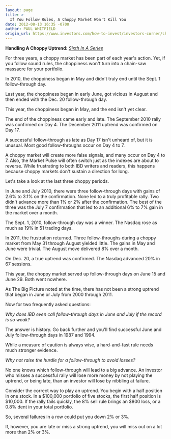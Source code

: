 ```yaml
---
layout: page
title: >-
  If You Follow Rules, A Choppy Market Won't Kill You
date: 2012-08-13 16:35 -0700
author: PAUL WHITFIELD
origin_url: https://www.investors.com/how-to-invest/investors-corner/choppy-stock-market-can-be-managed
---
```





**Handling A Choppy Uptrend:** *[Sixth In A Series](http://news.investors.com/specialreport/621258/201208071356/handling-a-choppy-uptrend.aspx)*

  

For three years, a choppy market has been part of each year's action. Yet, if you follow sound rules, the choppiness won't turn into a chain-saw massacre for your portfolio.

  

In 2010, the choppiness began in May and didn't truly end until the Sept. 1 follow-through day.

  

Last year, the choppiness began in early June, got vicious in August and then ended with the Dec. 20 follow-through day.

  

This year, the choppiness began in May, and the end isn't yet clear.

  

The end of the choppiness came early and late. The September 2010 rally was confirmed on Day 4. The December 2011 uptrend was confirmed on Day 17.

  

A successful follow-through as late as Day 17 isn't unheard of, but it is unusual. Most good follow-throughs occur on Day 4 to 7.

  

A choppy market will create more false signals, and many occur on Day 4 to 7. Also, the Market Pulse will often switch just as the indexes are about to reverse. While frustrating to both IBD writers and readers, this happens because choppy markets don't sustain a direction for long.

  

Let's take a look at the last three choppy periods.

  

In June and July 2010, there were three follow-through days with gains of 2.6% to 3.1% on the confirmation. None led to a truly profitable rally. Two didn't advance more than 1% or 2% after the confirmation. The best of the three was the July 7 confirmation that led to an additional 6% to 7% gain in the market over a month.

  

The Sept. 1, 2010, follow-through day was a winner. The Nasdaq rose as much as 19% in 51 trading days.

  

In 2011, the frustration returned. Three follow-throughs during a choppy market from May 31 through August yielded little. The gains in May and June were trivial. The August move delivered 8% over a month.

  

On Dec. 20, a true uptrend was confirmed. The Nasdaq advanced 20% in 67 sessions.

  

This year, the choppy market served up follow-through days on June 15 and June 29. Both went nowhere.

  

As The Big Picture noted at the time, there has not been a strong uptrend that began in June or July from 2000 through 2011.

  

Now for two frequently asked questions:

  

*Why does IBD even call follow-through days in June and July if the record is so weak?*

  

The answer is history. Go back further and you'll find successful June and July follow-through days in 1987 and 1994.

  

While a measure of caution is always wise, a hard-and-fast rule needs much stronger evidence.

  

*Why not raise the hurdle for a follow-through to avoid losses?*

  

No one knows which follow-through will lead to a big advance. An investor who misses a successful rally will lose more money by not playing the uptrend, or being late, than an investor will lose by nibbling at failure.

  

Consider the correct way to play an uptrend. You begin with a half position in one stock. In a \$100,000 portfolio of five stocks, the first half position is \$10,000. If the rally fails quickly, the 8% sell rule brings an \$800 loss, or a 0.8% dent in your total portfolio.

  

So, several failures in a row could put you down 2% or 3%.

  

If, however, you are late or miss a strong uptrend, you will miss out on a lot more than 2% or 3%.




